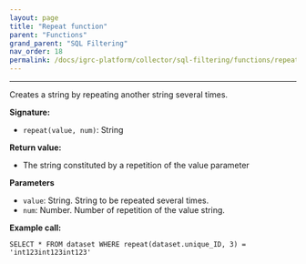 ```yaml
---
layout: page
title: "Repeat function"
parent: "Functions"
grand_parent: "SQL Filtering"
nav_order: 18
permalink: /docs/igrc-platform/collector/sql-filtering/functions/repeat-function/
---
```

---

Creates a string by repeating another string several times.  

**Signature:**  

- `repeat(value, num)`: String

**Return value:**  

- The string constituted by a repetition of the value parameter

**Parameters**  

- `value`: String. String to be repeated several times.
- `num`: Number. Number of repetition of the value string.

**Example call:**  

`SELECT * FROM dataset WHERE repeat(dataset.unique_ID, 3) = 'int123int123int123'`  
